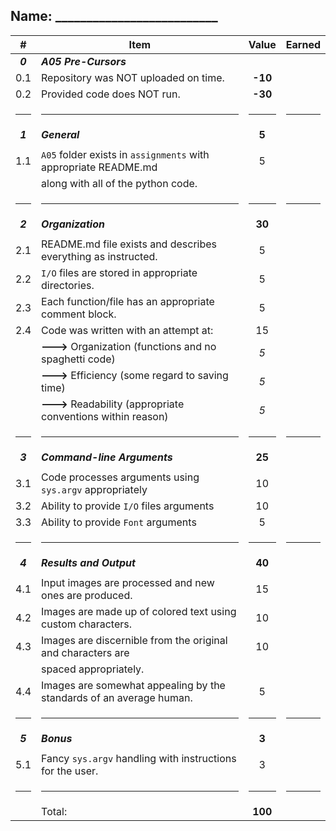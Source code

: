 
## Name: __________________________                

|    #    | Item                                                                  |  Value  | Earned |
|:-------:|-----------------------------------------------------------------------|:-------:|:------:|
| ***0*** | ***A05 Pre-Cursors***                                                     |         |        |
|   0.1   | Repository was NOT uploaded on time.                                  | **-10** |        |
|   0.2   | Provided code does NOT run.                                           | **-30** |        |
|  <hr>   | <hr>                                                                  |  <hr>   |  <hr>  |
| ***1*** | ***General***                                                         |  **5**  |        |
|         |                                                                       |         |        |
|   1.1   | `A05` folder exists in `assignments` with appropriate README.md       |    5    |        |
|         | along with all of the python code.                                    |         |        |
|  <hr>   | <hr>                                                                  |  <hr>   |  <hr>  |
| ***2*** | ***Organization***                                                    | **30**  |        |
|         |                                                                       |         |        |
|   2.1   | README.md file exists and describes everything as instructed.         |    5    |        |
|   2.2   | `I/O` files are stored in appropriate directories.                    |    5    |        |
|   2.3   | Each function/file has an appropriate comment block.                  |    5    |        |
|   2.4   | Code was written with an attempt at:                                  |    15   |        |
|         | **--->** Organization (functions and no spaghetti code)               |   _5_   |        |
|         | **--->** Efficiency (some regard to saving time)                      |   _5_   |        |
|         | **--->** Readability (appropriate conventions within reason)          |   _5_   |        |
|  <hr>   | <hr>                                                                  |  <hr>   |  <hr>  |
| ***3*** | ***Command-line Arguments***                                          | **25**  |        |
|         |                                                                       |         |        |
|   3.1   | Code processes arguments using `sys.argv` appropriately               |   10    |        |
|   3.2   | Ability to provide `I/O` files arguments                              |   10    |        |
|   3.3   | Ability to provide `Font` arguments                                   |    5    |        |
|  <hr>   | <hr>                                                                  |  <hr>   |  <hr>  |
| ***4*** | ***Results and Output***                                              | **40**  |        |
|         |                                                                       |         |        |
|   4.1   | Input images are processed and new ones are produced.                 |   15    |        |
|   4.2   | Images are made up of colored text using custom characters.           |   10    |        |
|   4.3   | Images are discernible from the original and characters are           |   10    |        |
|         | spaced appropriately.                                                 |         |        |
|   4.4   | Images are somewhat appealing by the standards of an average human.   |    5    |        |
|  <hr>   | <hr>                                                                  |  <hr>   |  <hr>  |
| ***5*** | ***Bonus***                                                           | **3**   |        |
|         |                                                                       |         |        |
|   5.1   | Fancy `sys.argv` handling with instructions for the user.             |   3     |        |
|  <hr>   | <hr>                                                                  |  <hr>   |  <hr>  |
|         | Total:                                                                | **100** |        |
